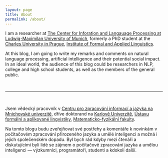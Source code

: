 ```yaml
---
layout: page
title: About
permalink: /about/
---
```


I am a researcher at [The Center for Inforation and Langauage Processing at
Ludwig-Maximilan University of
Munich](https://www.cis.uni-muenchen.de/ueber_uns/index.html), formerly a PhD
student at the [Charles University in Prague](http://www.cuni.cz), [Institute
of Formal and Applied Linguistics](http://ufal.cz).

At this blog, I am going to write my remarks and comments on natural language
processing, artificial intelligence and their potential social impact. In an
ideal world, the audience of this blog could be researchers in NLP, college and
high school students, as well as the members of the general public.

<br />

---

<br />

Jsem vědecký pracovník v [Centru pro zpracování informací a jazyka na
Mnichovské univerzitě](https://www.cis.uni-muenchen.de/ueber_uns/index.html),
dříve doktorand na [Karlově Univerzitě](http://www.cuni.cz), [Ústavu formální a
aplikované lingvistiky](http://ufal.cz), [Matematicko-fyzikální
fakulty](http://mff.cuni.cz).

Na tomto blogu budu zveřejňovat své postřehy a komentáře k novinkám v
počítačovém zpracování přirozeného jazyka a umělé inteligenci a možná i jejich
společenském dopadu. Byl bych rád kdyby mezi čtenáři a diskutujícími byli lidé
se zájmem o počítačové zpracování jazyka a umělou inteligenci — výzkumníci,
programátoři, studenti a kdokoli další.
